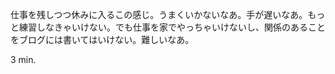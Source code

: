 仕事を残しつつ休みに入るこの感じ。うまくいかないなあ。手が遅いなあ。もっと練習しなきゃいけない。でも仕事を家でやっちゃいけないし、関係のあることをブログには書いてはいけない。難しいなあ。

3 min.
